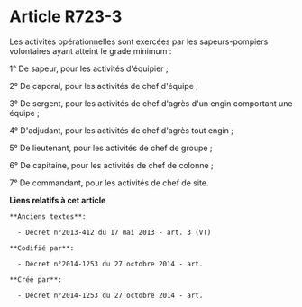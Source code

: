# Article R723-3

Les activités opérationnelles sont exercées par les sapeurs-pompiers volontaires ayant atteint le grade minimum :

1° De sapeur, pour les activités d'équipier ;

2° De caporal, pour les activités de chef d'équipe ;

3° De sergent, pour les activités de chef d'agrès d'un engin comportant une équipe ;

4° D'adjudant, pour les activités de chef d'agrès tout engin ;

5° De lieutenant, pour les activités de chef de groupe ;

6° De capitaine, pour les activités de chef de colonne ;

7° De commandant, pour les activités de chef de site.

**Liens relatifs à cet article**

	**Anciens textes**:

	  - Décret n°2013-412 du 17 mai 2013 - art. 3 (VT)

	**Codifié par**:

	  - Décret n°2014-1253 du 27 octobre 2014 - art.

	**Créé par**:

	  - Décret n°2014-1253 du 27 octobre 2014 - art.

